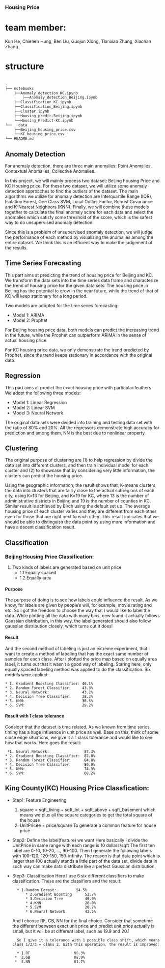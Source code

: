 ### Housing Price
# team member:
Kun He, Chiehen Hung, Ben Liu, Guojun Xiong, Tianxiao Zhang, Xiaohan Zhang

# structure

```bash

.
├── notebooks
	├──Anomaly_detection_KC.ipynb
     	├──Anomaly_detection_Beijing.ipynb
	├──Classification_KC.ipynb
	├──Classification_Beijing.ipynb
	├──Cluster.ipynb
	├──Housing_predic-Beijing.ipynb
	└──Housing_Predict-KC.ipynb
└──   data
	├──Beijing_housing_price.csv
	└──KC_housing_price.csv
└── README.md
```

## Anomaly Detection

For anomaly detection, there are three main anomalies: Point Anomalies, Contextual Anomalies, Collective Anomalies.

In this project, we will mainly process two dataset: Beijing housing Price and KC Housing price. For these two dataset, we will utilize some anomaly detection approaches to find the outliers of the dataset. The main algorithms we utilize for anomaly detection are Interquartile Range (IQR), Isolation Forest, One Class SVM, Local Outlier Factor, Robust Covariance and K-Nearest Neighbors (KNN). Finally, we will combine these models together to calculate the final anomaly score for each data and select the anomalies which satisfy some threshold of the score, which is the safest way to do unsupervised anomaly detection.

Since this is a problem of unsupervised anomaly detection, we will judge the performance of each method by visualizing the anomalies among the entire dataset. We think this is an efficient way to make the judgement of the results.

## Time Series Forecasting

This part aims at predicting the trend of housing price for Beijing and KC. We transform the data sets into the time series data frame and characterize the trend of housing price for the given data sets.  The housing price in Beijing has the potential to grow in the near future, while the trend of that of KC will keep stationary for a long period.

Two models are adopted for the time series forecasting: 

* Model 1: ARIMA
* Model 2: Prophet 


For Beijing housing price data, both models can predict the increasing trend in the future, while the Prophet can outperform ARIMA in the sense of actual housing price.

For KC housing price data, we only demonstrate the trend predicted by Prophet, since the trend keeps stationary  in accordance with the original data. 

## Regression

This part aims at predict the exact housing price with particular feathers. We adopt the following three models:

* Model 1: Linear Regression
* Model 2: Linear SVM
* Model 3: Neural Network

The original data sets were divided into training and testing data set with the ratio of 80% and 20%. All the regressors demonstrate high accuracy for prediction and among them, NN is the best due to nonlinear property.

## Clustering

The original purpose of clustering are (1) to help regression by divide the data set into different clusters, and then train individual model for each cluster  and (2) to showcase that by considering very little information, the clusters can predict the housing price. 

Using the geographic information, the result shows that,  K-means clusters the data into clusters that are fairly close to the actual subregions of each city, using K=13 for Beijing, and K=19 for KC, where 13 is the number of administrative districts in Beijing and 19 is the number of counties in KC. Similar result is achieved by Birch using the default set up. 
The average housing price of each cluster varies and they are different from each other even for those that are right next to each other. This result indicates that we should be able to distinguish the data point by using more information and have a decent classification result.

## Classification

### Beijing Housing Price Classification:
1. Two kinds of labels are generated based on unit price
	* 1.1 Equally spaced 
	* 1.2 Equally area   
  
#### Purpose
The purpose of doing is to see how labels could influence the result. As we know, for labels are given by people’s will, for example, movie rating and etc. So i got the freedom to choose the way that i would like to label the data. While plotting all the data with many bins, new found it actually follows Gaussian distribution, in this way, the label generated should also follow gaussian distribution closely, which turns out it does! 

#### Result
And the second method of labeling is just an extreme experiment, that i want to create a method of labeling that has the exact same number of samples for each class. After i plotted the price map based on equally area label, it turns out that it wasn’t a good way of labeling. 
Staring here, only equally spaced labeling method was applied to do the classification. Six models were applied:

   	* 1. Gradient Boosting Classifier: 46.1%
   	* 2. Random Forest Classifier:     43.8%
   	* 3. Neural Network:               43.2%
   	* 4. Decision Tree Classifier:     38.3%
   	* 5. KNN:                   	   36.6%
   	* 6. SVM:                          29.2%
   
#### Result with 1 class tolerance
Consider that the dataset is time related. As we known from time series, timing has a huge influence in unit price as well. Base on this, think of some close edge situations, we give it a 1 class tolerance and would like to see how that works. Here goes the result:

  	 *1. Neural Network:                87.3%
   	* 2. Gradient Boosting Classifier:  87.0%
   	* 3. Random Forest Classifier:      84.8%
   	* 4. Decision Tree Classifier:      80.0%
   	* 5. KNN:                           74.3%
   	* 6. SVM:                           68.2%

## King County(KC) Housing Price Classfication:

* Step1: Feature Engineering
	
	1)
        square = sqft_living + sqft_lot + sqft_above + sqft_basement
        which means we plus all the square categories to get the total square of the house
	2)
        UnitPricee = price/square
        To generate a common feature for house price

* Step2: Define the label(feature) we want 
        Here basically I divide the UnitPrice in same range with each range is 10 dollars/sqft 
        The first ten label are 0-10, 10-20, ..., 90-100.
        Then I generate the following labels with 100-120, 120-150, 150-infinity.
        The reason is that data point which is larger than 100 actually stands a little part of the data set, 
            divide data in such way can make data distribute like a perfect Gaussian distribution.

* Step3: Classification
        Here I use 6 six different classifiers to make classification. These are the classifiers and the result:
        
	
		* 1.Random Forest:         54.5%
        	* 2.Gradient Boosting      52.7%
        	* 3.Decision Tree          46.0%
        	* 4.KNN                    28.0%
        	* 5.SVM                    20.7%
        	* 6.Neural Network         42.5%

	And I choose RF, GB, NN for the final choice.
	Consider that sometime the different between exact unit price and predict unit price actually is small, but it will be at different label, such as 19.9 and 20.1
	
        So I give it a tolerance with 1 possible class shift, which means class 1/2/3 = class 2. With this operation, the result is improved:
	
        * 1.RF                    90.3%
       *  2.GB                    88.9%
       *  3.NN                    81.7%
